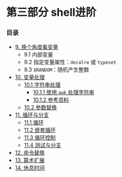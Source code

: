 # 第三部分 shell进阶

### 目录
- [9. 换个角度看变量](09_another_look_at_variables.md)
	- 9.1 内部变量
	- 9.2 指定变量属性：`decalre` 或 `typeset`
	- 9.3 `$RANDOM`：随机产生整数
- [10. 变量处理](10_manipulating_variables.md)
	- [10.1 字符串处理](10_1_manipulating_strings.md)
		- [10.1.1 使用 `awk` 处理字符串](10_1_1_manipulating_strings_using_awk.md)
		- [10.1.2 参考资料](10_1_2_further_reference.md)
	- [10.2 参数替换](10_2_parameter_substitution.md)
- [11. 循环与分支](11_loops_and_branches.md)
	- [11.1 循环](11_1_loops.md)
	- [11.2 嵌套循环](11_2_nested_loops.md)
	- [11.3 循环控制](11_3_loop_control.md)
	- [11.4 测试与分支](11_4_testing_and_branching.md)
- [12. 命令替换](12_command_substitution.md)
- [13. 算术扩展](13_arithmetic_expansion.md)
- [14. 休息时间](14_recess_time.md)